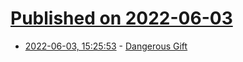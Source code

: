 # [Published on 2022-06-03](index.md)

* [2022-06-03, 15:25:53](https://news.ycombinator.com/item?id=31609602) - [Dangerous Gift](https://www.tbray.org/ongoing/When/202x/2022/06/02/Dangerous-Gift)
